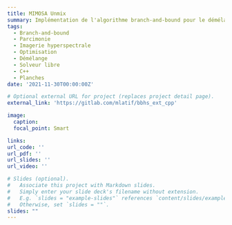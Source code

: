 ```yaml
---
title: MIMOSA Unmix
summary: Implémentation de l'algorithme branch-and-bound pour le démélange spectral parcimonieux.
tags:
  - Branch-and-bound
  - Parcimonie
  - Imagerie hyperspectrale
  - Optimisation
  - Démélange
  - Solveur libre
  - C++
  - Planches
date: '2021-11-30T00:00:00Z'

# Optional external URL for project (replaces project detail page).
external_link: 'https://gitlab.com/mlatif/bbhs_ext_cpp'

image:
  caption:
  focal_point: Smart

links:
url_code: ''
url_pdf: ''
url_slides: ''
url_video: ''

# Slides (optional).
#   Associate this project with Markdown slides.
#   Simply enter your slide deck's filename without extension.
#   E.g. `slides = "example-slides"` references `content/slides/example-slides.md`.
#   Otherwise, set `slides = ""`.
slides: ""
---
```

